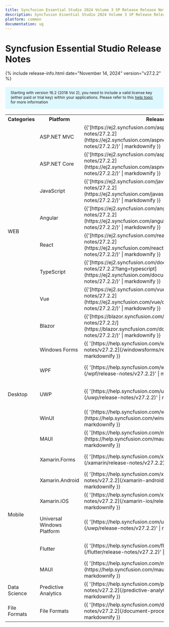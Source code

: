 ```yaml
---
title: Syncfusion Essential Studio 2024 Volume 3 SP Release Release Notes  
description: Syncfusion Essential Studio 2024 Volume 3 SP Release Release Notes  
platform: common
documentation: ug
---
```


# Syncfusion Essential Studio  Release Notes  

{% include release-info.html date="November 14, 2024"   version="v27.2.2" %} 

<style>
#license {
    font-size: .88em!important;
margin-top: 1.5em;     margin-bottom: 1.5em;
    background-color: #def8ff;
    padding: 10px 17px 14px;
}
</style>

<div id="license">
Starting with version 16.2 (2018 Vol 2), you need to include a valid license key (either paid or trial key) within your applications. 
Please refer to this <a href="/common/essential-studio/licensing/license-key">help topic</a> for more information 
</div>



<table>
<tr>
<th>
Categories</th><th>
Platform</th><th>
Release Notes</th><th>
Read Me</th></tr>
<tr>
<td rowspan="8">
WEB 
</td>
<td>
ASP.NET MVC
</td>
<td>{{'[https://ej2.syncfusion.com/aspnetmvc/documentation/release-notes/27.2.2](https://ej2.syncfusion.com/aspnetmvc/documentation/release-notes/27.2.2/)' | markdownify }}
</td>
<td>{{'[http://files2.syncfusion.com/Installs/v27.2.2/ReadMe/web/ASPMVC.html](http://files2.syncfusion.com/Installs/v27.2.2/ReadMe/web/ASPMVC.html)' | markdownify }}
</td>
</tr>
<tr>
<td>
ASP.NET Core	
</td>
<td>{{'[https://ej2.syncfusion.com/aspnetcore/documentation/release-notes/27.2.2](https://ej2.syncfusion.com/aspnetcore/documentation/release-notes/27.2.2/)' | markdownify }}
</td>
<td>{{'[http://files2.syncfusion.com/Installs/v27.2.2/ReadMe/web/ASPNETCORE.html](http://files2.syncfusion.com/Installs/v27.2.2/ReadMe/web/ASPNETCORE.html)' | markdownify }}
</td>
</tr>
<tr>
<td>
JavaScript
</td>
<td>{{'[https://ej2.syncfusion.com/javascript/documentation/release-notes/27.2.2](https://ej2.syncfusion.com/javascript/documentation/release-notes/27.2.2/)' | markdownify }}
</td>
<td>{{'[http://files2.syncfusion.com/Installs/v27.2.2/ReadMe/web/JavaScript.html](http://files2.syncfusion.com/Installs/v27.2.2/ReadMe/web/JavaScript.html)' | markdownify }}
</td>
</tr>
<tr>
<td>
Angular
</td>
<td>{{'[https://ej2.syncfusion.com/angular/documentation/release-notes/27.2.2](https://ej2.syncfusion.com/angular/documentation/release-notes/27.2.2/)' | markdownify }}
</td>
<td>{{'[http://files2.syncfusion.com/Installs/v27.2.2/ReadMe/web/Angular.html](http://files2.syncfusion.com/Installs/v27.2.2/ReadMe/web/Angular.html)' | markdownify }}
</td>
</tr>
<tr>
<td>
React
</td>
<td>{{'[https://ej2.syncfusion.com/react/documentation/release-notes/27.2.2](https://ej2.syncfusion.com/react/documentation/release-notes/27.2.2/)' | markdownify }}
</td>
<td>{{'[http://files2.syncfusion.com/Installs/v27.2.2/ReadMe/web/React.html](http://files2.syncfusion.com/Installs/v27.2.2/ReadMe/web/React.html)' | markdownify }}
</td>
</tr>
<tr>
<td>
TypeScript
</td>
<td>{{'[https://ej2.syncfusion.com/documentation/release-notes/27.2.2?lang=typescript](https://ej2.syncfusion.com/documentation/release-notes/27.2.2/)' | markdownify }}
</td>
<td>{{'[http://files2.syncfusion.com/Installs/v27.2.2/ReadMe/web/TypeScript.html](http://files2.syncfusion.com/Installs/v27.2.2/ReadMe/web/TypeScript.html)' | markdownify }}
</td>
</tr>
<tr>
<td>
Vue
</td>
<td>{{'[https://ej2.syncfusion.com/vue/documentation/release-notes/27.2.2](https://ej2.syncfusion.com/vue/documentation/release-notes/27.2.2/)' | markdownify }}
</td>
<td>{{'[http://files2.syncfusion.com/Installs/v27.2.2/ReadMe/web/Vue.html](http://files2.syncfusion.com/Installs/v27.2.2/ReadMe/web/Vue.html)' | markdownify }}
</td>
</tr>
<tr>
<td>
Blazor
</td>
<td>{{'[https://blazor.syncfusion.com/documentation/release-notes/27.2.2/](https://blazor.syncfusion.com/documentation/release-notes/27.2.2/)' | markdownify }}
</td>
<td>{{'[http://files2.syncfusion.com/Installs/v27.2.2/ReadMe/web/Blazor.html](http://files2.syncfusion.com/Installs/v27.2.2/ReadMe/web/Blazor.html)' | markdownify }}
</td>
</tr>
<tr>
<td rowspan="5">
Desktop
</td>
<td>
Windows Forms
</td>
<td>{{ '[https://help.syncfusion.com/windowsforms/release-notes/v27.2.2](/windowsforms/release-notes/v27.2.2)' | markdownify }}
</td>
<td>{{ '[http://files2.syncfusion.com/Installs/v27.2.2/ReadMe/WindowsForms.html](http://files2.syncfusion.com/Installs/v27.2.2/ReadMe/WindowsForms.html)' | markdownify }}
</td>
</tr>
<tr>
<td>
WPF
</td>
<td>{{ '[https://help.syncfusion.com/wpf/release-notes/v27.2.2](/wpf/release-notes/v27.2.2)' | markdownify }}
</td>
<td>{{ '[http://files2.syncfusion.com/Installs/v27.2.2/ReadMe/WPF.html](http://files2.syncfusion.com/Installs/v27.2.2/ReadMe/WPF.html)' | markdownify }}
</td>
</tr>
<tr>
<td>
UWP
</td>
<td>{{ '[https://help.syncfusion.com/uwp/release-notes/v27.2.2](/uwp/release-notes/v27.2.2)' | markdownify }}
</td>
<td>{{ '[http://files2.syncfusion.com/Installs/v27.2.2/ReadMe/UniversalWindows.html](http://files2.syncfusion.com/Installs/v27.2.2/ReadMe/UniversalWindows.html)' | markdownify }}
</td>
</tr>
<tr>
<td>
WinUI
</td>
<td>{{ '[https://help.syncfusion.com/winui/release-notes/v27.2.2](https://help.syncfusion.com/winui/release-notes/v27.2.2)' | markdownify }}
</td>
<td>{{ '[http://files2.syncfusion.com/Installs/v27.2.2/ReadMe/WinUI.html](http://files2.syncfusion.com/Installs/v27.2.2/ReadMe/WinUI.html)' | markdownify }}
</td>
</tr>
<tr>
<td>
MAUI
</td>
<td>{{ '[https://help.syncfusion.com/maui/release-notes/v27.2.2](https://help.syncfusion.com/maui/release-notes/v27.2.2)' | markdownify }}
</td>
<td>{{ '[http://files2.syncfusion.com/Installs/v27.2.2/ReadMe/.NETMAUI.html](http://files2.syncfusion.com/Installs/v27.2.2/ReadMe/.NETMAUI.html)' | markdownify }}
</td>
</tr>
<tr>
<td rowspan="6">
Mobile
</td>
<td>
Xamarin.Forms
</td>
<td>{{ '[https://help.syncfusion.com/xamarin/release-notes/v27.2.2](/xamarin/release-notes/v27.2.2)' | markdownify }}
</td>
<td>{{ '[http://files2.syncfusion.com/Installs/v27.2.2/ReadMe/Xamarin_Forms.html](http://files2.syncfusion.com/Installs/v27.2.2/ReadMe/Xamarin_Forms.html)' | markdownify }}
</td>
</tr>
<tr>
<td>
Xamarin.Android
</td>
<td>{{ '[https://help.syncfusion.com/xamarin-android/release-notes/v27.2.2](/xamarin-android/release-notes/v27.2.2)' | markdownify }}
</td>
<td>{{ '[http://files2.syncfusion.com/Installs/v27.2.2/ReadMe/Xamarin_Forms.html](http://files2.syncfusion.com/Installs/v27.2.2/ReadMe/Xamarin_Forms.html)' | markdownify }}
</td>
</tr>
<tr>
<td>
Xamarin.iOS
</td>
<td>{{ '[https://help.syncfusion.com/xamarin-ios/release-notes/v27.2.2](/xamarin-ios/release-notes/v27.2.2)' | markdownify }}
</td>
<td>{{ '[http://files2.syncfusion.com/Installs/v27.2.2/ReadMe/Xamarin_Forms.html](http://files2.syncfusion.com/Installs/v27.2.2/ReadMe/Xamarin_Forms.html)' | markdownify }}
</td>
</tr>
<tr>
<td>
Universal Windows Platform
</td>
<td>{{ '[https://help.syncfusion.com/uwp/release-notes/v27.2.2](/uwp/release-notes/v27.2.2)' | markdownify }}
</td>
<td>{{ '[http://files2.syncfusion.com/Installs/v27.2.2/ReadMe/UniversalWindows.html](http://files2.syncfusion.com/Installs/v27.2.2/ReadMe/UniversalWindows.html)' | markdownify }}
</td>
</tr>
<tr>
<td>
Flutter
</td>
<td>{{ '[https://help.syncfusion.com/flutter/release-notes/v27.2.2](/flutter/release-notes/v27.2.2)' | markdownify }}
</td>
<td>{{ '[http://files2.syncfusion.com/Installs/v27.2.2/ReadMe/Flutter.html](http://files2.syncfusion.com/Installs/v27.2.2/ReadMe/Flutter.html)' | markdownify }}
</td>
</tr>
<tr>
<td>
MAUI
</td>
<td>{{ '[https://help.syncfusion.com/maui/release-notes/v27.2.2](https://help.syncfusion.com/maui/release-notes/v27.2.2)' | markdownify }}
</td>
<td>{{ '[http://files2.syncfusion.com/Installs/v27.2.2/ReadMe/.NETMAUI.html](http://files2.syncfusion.com/Installs/v27.2.2/ReadMe/.NETMAUI.html)' | markdownify }}
</td>
</tr>



<tr>
<td>
Data Science
</td>
<td>
Predictive Analytics
</td>
<td>{{ '[https://help.syncfusion.com/predictive-analytics/release-notes/v27.2.2](/predictive-analytics/release-notes/v27.2.2)' | markdownify }}
</td>
<td>
</td>
</tr>
<tr>
<td>
File Formats
</td>
<td>
File Formats
</td>
<td>{{ '[https://help.syncfusion.com/document-processing/release-notes/v27.2.2](/document-processing/release-notes/v27.2.2)' | markdownify }}
</td>
<td>
</td>
</tr>
</table>
